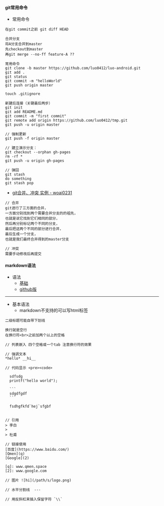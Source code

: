#### **git常用命令**
* 常用命令
~~~
在git commit之前 git diff HEAD

合并分支
将A分支合并到master
先checkout到master
再git merge --no-ff feature-A ??

常用命令
git clone -b master https://github.com/luo0412/luo-android.git
git add .
git status
git commit -m "helloWorld"
git push origin master

touch .gitignore

新建后连接（关键最后两步）
git init
git add README.md
git commit -m "first commit"
git remote add origin https://github.com/luo0412/tmp.git
git push -u origin master

// 强制更新
git push -f origin master

// 建立演示分支：
git checkout --orphan gh-pages
rm -rf *
git push -u origin gh-pages

// 弹回
git stash
do something
git stash pop
~~~

* [git合并、冲突 实例 - woai0231](https://github.com/woai30231/webDevDetails/tree/master/13)
~~~
// 合并
git进行了三方面的合并，
一方面分别找到两个需要合并分支的的祖先，
也就是说它找到它们相同的部分，
然后再分别标记两个不同的分支，
最后把这两个不同的部分进行合并，
最后生成一个分支，
也就是我们最终合并得到的master分支

// 冲突
需要手动修改后再提交
~~~

#### **markdown语法**
* 语法
	+ [基础](http://wowubuntu.com/markdown/#header)
	*  [github版](https://guides.github.com/pdfs/markdown-cheatsheet-online.pdf)

* * * * *

* 基本语法
	* markdown不支持的可以写html标签
~~~
二级标题可能自带下划线

换行就是空行
在换行符<br>之前加两个以上的空格

// 列表嵌入 四个空格或一个tab 注意换行符的效果

// 强调文本 
*hello* __hi__

// 代码显示 <pre><code>

  sdfsdg
  printf("hello world");

  ```
  sdgdfgdf
  ```

  fsdhgfkfd`hej`sfgbf


// 引用
> 李白
>
> 杜甫

// 链接使用
[百度](https://www.baidu.com/)
[Qmen](q)
[Google](2)

[q]: www.qmen.space
[2]: www.google.com

// 图片 ![hi](/path/s/logo.png) 

// 水平分割线  ---

// 用反斜杠来插入保留字符 `\\`
~~~